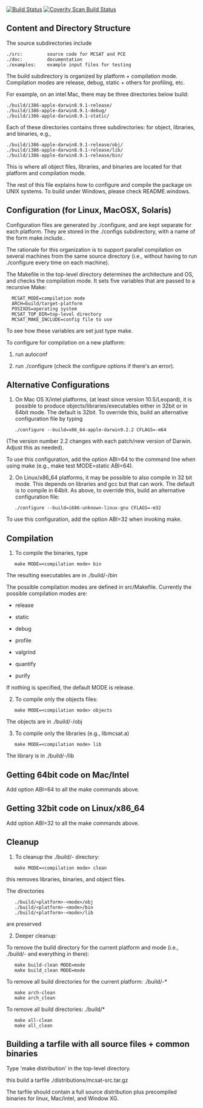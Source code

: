 
[![Build Status](https://travis-ci.org/SRI-CSL/pce.svg?branch=master)](https://travis-ci.org/SRI-CSL/pce)
[![Coverity Scan Build Status](https://scan.coverity.com/projects/4869/badge.svg)](https://scan.coverity.com/projects/4869)

Content and Directory Structure
-------------------------------

The source subdirectories include

```
./src:	       source code for MCSAT and PCE
./doc:	       documentation
./examples:    example input files for testing
```

The build subdirectory is organized by platform + compilation mode.
Compilation modes are release, debug, static + others for profiling, etc.

For example, on an intel Mac, there may be three directories below build:

```
./build/i386-apple-darwin8.9.1-release/
./build/i386-apple-darwin8.9.1-debug/
./build/i386-apple-darwin8.9.1-static/
```

Each of these directories contains three subdirectories: for object,
libraries, and binaries, e.g., 

```
./build/i386-apple-darwin8.9.1-release/obj/
./build/i386-apple-darwin8.9.1-release/lib/
./build/i386-apple-darwin8.9.1-release/bin/
```

This is where all object files, libraries, and binaries are located for
that platform and compilation mode.



The rest of this file explains how to configure and compile the package on
UNIX systems. To build under Windows, please check README.windows.




Configuration (for Linux, MacOSX, Solaris)
------------------------------------------

Configuration files are generated by ./configure, and are kept separate for each 
platform. They are stored in the ./configs subdirectory, with a name of the form 
make.include.<platform>. 

The rationale for this organization is to support parallel compilation
on several machines from the same source directory (i.e., without
having to run ./configure every time on each machine).
 
The Makefile in the top-level directory determines the architecture and OS, 
and checks the compilation mode. It sets five variables that are passed
to a recursive Make:

```
  MCSAT_MODE=compilation mode
  ARCH=build/target-platform
  POSIXOS=operating system
  MCSAT_TOP_DIR=top-level directory
  MCSAT_MAKE_INCLUDE=config file to use
```

To see how these variables are set just type make.



To configure for compilation on a new platform:

1) run autoconf

2) run ./configure
   (check the configure options if there's an error).   



Alternative Configurations
--------------------------

1) On Mac OS X/intel platforms, (at least since version 10.5/Leopard), it
is possible to produce objects/libraries/executables either in
32bit or in 64bit mode. The default is 32bit. To override this, build
an alternative configuration file by typing

```
   ./configure --build=x86_64-apple-darwin9.2.2 CFLAGS=-m64
```

(The version number 2.2 changes with each patch/new version of
Darwin. Adjust this as needed).

To use this configuration, add the option ABI=64 to the command line
when using make (e.g., make test MODE=static ABI=64).



2) On Linux/x86_64 platforms, it may be possible to also compile in 32 bit mode.
This depends on libraries and gcc but that can work. The default is to compile
in 64bit. As above, to override this, build an alternative configuration
file:

```
   ./configure --build=i686-unknown-linux-gnu CFLAGS=-m32
```

To use this configuration, add the option ABI=32 when invoking make.




Compilation
-----------

1) To compile the binaries, type

```
   make MODE=<compilation mode> bin
```

The resulting executables are in ./build/<platform>-<mode>/bin

The possible compilation modes are defined in src/Makefile.
Currently the possible compilation modes are:
  
*  release
*  static
*  debug

*  profile
*  valgrind
*  quantify
*  purify


If nothing is specified, the default MODE is release.


2) To compile only the objects files:

```
   make MODE=<compilation mode> objects
```

The objects are in ./build/<platform>-<mode>/obj


3) To compile only the libraries (e.g., libmcsat.a)

```
   make MODE=<compilation mode> lib
```

The library is in ./build/<platform>-<mode>/lib



Getting 64bit code on Mac/Intel
-------------------------------

Add option ABI=64 to all the make commands above.


Getting 32bit code on Linux/x86_64
----------------------------------

Add option ABI=32 to all the make commands above.





Cleanup
-------

1) To cleanup the ./build/<platform>-<mode> directory:

```
   make MODE=<compilation mode> clean
```

this removes libraries, binaries, and object files.

The directories 

```
   ./build/<platform>-<mode>/obj
   ./build/<platform>-<mode>/bin
   ./build/<platform>-<mode>/lib
```

are preserved


2) Deeper cleanup:
 
To remove the build directory for the current platform and mode  (i.e., 
./build/<platform>-<mode> and everything in there):

```
   make build-clean MODE=mode
   make build_clean MODE=mode
```

To remove all build directories for the current platform: ./build/<platform>-*

```
   make arch-clean
   make arch_clean
```

To remove all build directories: ./build/*

```
   make all-clean
   make all_clean
```




Building a tarfile with all source files + common binaries
----------------------------------------------------------

Type 'make distribution' in the top-level directory.

this build a tarfile ./distributions/mcsat-src.tar.gz

The tarfile should contain a full source distribution plus 
precompiled binaries for linux, Mac/intel, and Window XG.




